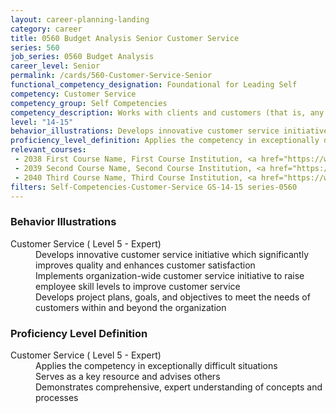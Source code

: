 ```yaml
---
layout: career-planning-landing
category: career
title: 0560 Budget Analysis Senior Customer Service
series: 560
job_series: 0560 Budget Analysis
career_level: Senior
permalink: /cards/560-Customer-Service-Senior
functional_competency_designation: Foundational for Leading Self
competency: Customer Service
competency_group: Self Competencies
competency_description: Works with clients and customers (that is, any individuals who use or receive the services or products that your work unit produces, including the general public, individuals who work in the agency, other agencies, or organizations outside the Government) to assess their needs, provide information or assistance, resolve their problems, or satisfy their expectations; knows about available products and services; is committed to providing quality products and services 
level: "14-15"
behavior_illustrations: Develops innovative customer service initiative which significantly improves quality and enhances customer satisfaction ? Implements organization-wide customer service initiative to raise employee skill levels to improve customer service ? Develops project plans, goals, and objectives to meet the needs of customers within and beyond the organization
proficiency_level_definition: Applies the competency in exceptionally difficult situations ? Serves as a key resource and advises others ? Demonstrates comprehensive, expert understanding of concepts and processes
relevant_courses: 
 - 2038 First Course Name, First Course Institution, <a href="https://www.cfo.gov">www.cfo.gov</a>
 - 2039 Second Course Name, Second Course Institution, <a href="https://www.cfo.gov">www.cfo.gov</a>
 - 2040 Third Course Name, Third Course Institution, <a href="https://www.cfo.gov">www.cfo.gov</a>
filters: Self-Competencies-Customer-Service GS-14-15 series-0560
---
```


<div class="desktop:grid-col-6 margin-y-205">
  <div class="border-top-05 bg-white padding-2 shadow-5 height-full members-hover border-1px border-gray-30 border-top-orange radius-lg">
    <h3>Behavior Illustrations</h3>
    <dl class="text-base"><dt>Customer Service ( Level 5 - Expert)</dt><dd>Develops innovative customer service initiative which significantly improves quality and enhances customer satisfaction </dd><dd> Implements organization-wide customer service initiative to raise employee skill levels to improve customer service </dd><dd> Develops project plans, goals, and objectives to meet the needs of customers within and beyond the organization</dd></dl>
  </div>
</div>
<div class="desktop:grid-col-6 margin-y-205">
  <div class="border-top-05 bg-white padding-2 shadow-5 height-full members-hover border-1px border-gray-30 border-top-orange radius-lg">
    <h3>Proficiency Level Definition</h3>
    <dl class="text-base"><dt>Customer Service ( Level 5 - Expert)</dt><dd>Applies the competency in exceptionally difficult situations </dd><dd> Serves as a key resource and advises others </dd><dd> Demonstrates comprehensive, expert understanding of concepts and processes</dd></dl>
  </div>
</div>